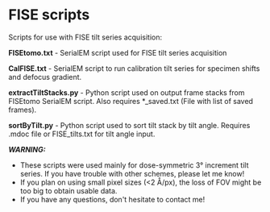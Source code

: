# FISE scripts
Scripts for use with FISE tilt series acquisition:

<b>FISEtomo.txt</b> - SerialEM script used for FISE tilt series acquisition

<b>CalFISE.txt</b> - SerialEM script to run calibration tilt series for specimen shifts and defocus gradient.

<b>extractTiltStacks.py</b> - Python script used on output frame stacks from FISEtomo SerialEM script. Also requires *_saved.txt (File with list of saved frames).

<b>sortByTilt.py</b> - Python script used to sort tilt stack by tilt angle. Requires .mdoc file or FISE_tilts.txt for tilt angle input.

<b><i>WARNING:</i></b> 
- These scripts were used mainly for dose-symmetric 3° increment tilt series. If you have trouble with other schemes, please let me know! 
- If you plan on using small pixel sizes (<2 Å/px), the loss of FOV might be too big to obtain usable data.
- If you have any questions, don't hesitate to contact me!
